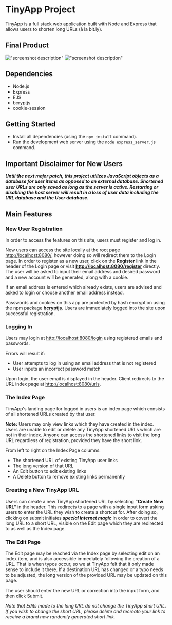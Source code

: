 # TinyApp Project

TinyApp is a full stack web application built with Node and Express that allows users to shorten long URLs (à la bit.ly).

## Final Product

!["screenshot description"](#)
!["screenshot description"](#)

## Dependencies

- Node.js
- Express
- EJS
- bcryptjs
- cookie-session

## Getting Started

- Install all dependencies (using the `npm install` command).
- Run the development web server using the `node express_server.js` command.

## Important Disclaimer for New Users

***Until the next major patch, this project utilizes JavaScript objects as a database for user items as opposed to an external database. Shortened user URLs are only saved as long as the server is active. Restarting or disabling the host server will result in a loss of user data including the URL database and the User database.***

## Main Features

### New User Registration

In order to access the features on this site, users must register and log in.

New users can access the site locally at the root page [http://localhost:8080/](http://localhost:8080/), however doing so will redirect them to the Login page. In order to register as a new user, click on the **Register** link in the header of the Login page or visit **[http://localhost:8080/register](http://localhost:8080/register)** directly. The user will be asked to input their email address and desired password and a new account will be generated, along with a cookie. 

If an email address is entered which already exists, users are advised and asked to login or choose another email address instead.

Passwords and cookies on this app are protected by hash encryption using the npm package **[bcryptjs](https://www.npmjs.com/package/bcryptjs)**. Users are immediately logged into the site upon successful registration.

### Logging In

Users may login at [http://localhost:8080/login](http://localhost:8080/login) using registered emails and passwords. 

Errors will result if:

- User attempts to log in using an email address that is not registered
- User inputs an incorrect password match

Upon login, the user email is displayed in the header. Client redirects to the URL index page at [http://localhost:8080/urls](http://localhost:8080/urls).

### The Index Page

TinyApp's landing page for logged in users is an index page which consists of all shortened URLs created by that user.

**Note:** Users may only view links which they have created in the index. Users are unable to edit or delete any TinyApp shortened URLs which are not in their index. Anyone can access the shortened links to visit the long URL regardless of registration, provided they have the short link. 

From left to right on the Index Page columns:

- The shortened URL of existing TinyApp user links
- The long version of that URL
- An Edit button to edit existing links
- A Delete button to remove existing links permanently

### Creating a New TinyApp URL

Users can create a new TinyApp shortened URL by selecting **"Create New URL"** in the header. This redirects to a page with a single input form asking users to enter the URL they wish to create a shortcut for. After doing so, clicking on submit initiates ***special internet magic*** in order to covert the long URL to a short URL, visible on the Edit page which they are redirected to as well as the Index page.

### The Edit Page

The Edit page may be reached via the Index page by selecting edit on an index item, and is also accessible immediately following the creation of a URL. That is when typos occur, so we at TinyApp felt that it only made sense to include it there. If a destination URL has changed or a typo needs to be adjusted, the long version of the provided URL may be updated on this page. 

The user should enter the new URL or correction into the input form, and then click Submit. 

*Note that Edits made to the long URL do not change the TinyApp short URL. If you wish to change the short URL, please delete and recreate your link to receive a brand new randomly generated short link.*



